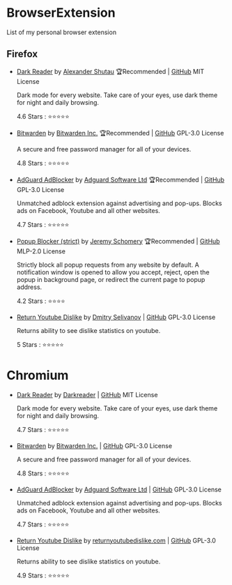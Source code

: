 # BrowserExtension

List of my personal browser extension

## Firefox

- [Dark Reader](https://addons.mozilla.org/fr/firefox/addon/darkreader/) by [Alexander Shutau](https://addons.mozilla.org/en-US/firefox/user/13299734/) :trophy:Recommended | [GitHub](https://github.com/darkreader/darkreader) MIT License
  
  Dark mode for every website. Take care of your eyes, use dark theme for night and daily browsing.
  
  4.6 Stars : :star::star::star::star::star:

- [Bitwarden](https://addons.mozilla.org/en-US/firefox/addon/bitwarden-password-manager/) by [Bitwarden Inc.](https://addons.mozilla.org/en-US/firefox/user/12533945/) :trophy:Recommended | [GitHub](https://github.com/bitwarden/browser) GPL-3.0 License
  
  A secure and free password manager for all of your devices.
  
  4.8 Stars : :star::star::star::star::star:

- [AdGuard AdBlocker](https://addons.mozilla.org/en-US/firefox/addon/adguard-adblocker/) by [Adguard Software Ltd](https://addons.mozilla.org/en-US/firefox/user/10901440/) :trophy:Recommended | [GitHub](https://github.com/AdguardTeam/AdguardBrowserExtension) GPL-3.0 License
  
  Unmatched adblock extension against advertising and pop-ups. Blocks ads on Facebook, Youtube and all other websites.
  
  4.7 Stars : :star::star::star::star::star:

- [Popup Blocker (strict)](https://addons.mozilla.org/en-US/firefox/addon/popup-blocker/) by [Jeremy Schomery](https://addons.mozilla.org/en-US/firefox/user/11568224/) :trophy:Recommended | [GitHub](https://github.com/schomery/popup-blocker) MLP-2.0 License
  
  Strictly block all popup requests from any website by default. A notification window is opened to allow you accept, reject, open the popup in background page, or redirect the current page to popup address.
  
  4.2 Stars : :star::star::star::star:

- [Return Youtube Dislike](https://addons.mozilla.org/en-US/firefox/addon/return-youtube-dislikes/) by [Dmitry Selivanov](https://addons.mozilla.org/en-US/firefox/user/17129231/) | [GitHub](https://github.com/Anarios/return-youtube-dislike) GPL-3.0 License
  
  Returns ability to see dislike statistics on youtube.
  
  5 Stars   : :star::star::star::star::star:

# Chromium

- [Dark Reader](https://chrome.google.com/webstore/detail/dark-reader/eimadpbcbfnmbkopoojfekhnkhdbieeh) by [Darkreader](https://darkreader.org/) | [GitHub](https://github.com/darkreader/darkreader) MIT License
  
  Dark mode for every website. Take care of your eyes, use dark theme for night and daily browsing.
  
  4.7 Stars : :star::star::star::star::star:

- [Bitwarden](https://chrome.google.com/webstore/detail/bitwarden-free-password-m/nngceckbapebfimnlniiiahkandclblb) by [Bitwarden Inc.](https://bitwarden.com/) | [GitHub](https://github.com/bitwarden/browser) GPL-3.0 License
  
  A secure and free password manager for all of your devices.
  
  4.8 Stars : :star::star::star::star::star:

- [AdGuard AdBlocker](https://chrome.google.com/webstore/detail/adguard-adblocker/bgnkhhnnamicmpeenaelnjfhikgbkllg) by [Adguard Software Ltd](https://adguard.com/fr/welcome.html) | [GitHub](https://github.com/AdguardTeam/AdguardBrowserExtension) GPL-3.0 License
  
  Unmatched adblock extension against advertising and pop-ups. Blocks ads on Facebook, Youtube and all other websites.
  
  4.7 Stars : :star::star::star::star::star:

- [Return Youtube Dislike](https://chrome.google.com/webstore/detail/return-youtube-dislike/gebbhagfogifgggkldgodflihgfeippi) by [returnyoutubedislike.com](http://returnyoutubedislike.com/) | [GitHub](https://github.com/Anarios/return-youtube-dislike) GPL-3.0 License
  
  Returns ability to see dislike statistics on youtube.
  
  4.9 Stars : :star::star::star::star::star:


